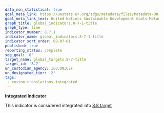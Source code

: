 ```yaml
---
data_non_statistical: true
goal_meta_link: https://unstats.un.org/sdgs/metadata/files/Metadata-08-07-01.pdf
goal_meta_link_text: United Nations Sustainable Development Goals Metadata (pdf 525kB)
graph_title: global_indicators.8-7-1-title
graph_type: line
indicator_number: 8.7.1
indicator_name: global_indicators.8-7-1-title
indicator_sort_order: 08-07-01
published: true
reporting_status: complete
sdg_goal: '8'
target_name: global_targets.8-7-title
target_id: '8.7'
un_custodian_agency: ILO,UNICEF
un_designated_tier: '2'
tags:
 - custom-translations.integrated
---
```

**Integrated Indicator**

This indicator is considered integrated into [8.8 target](/en/8)
